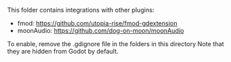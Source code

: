 This folder contains integrations with other plugins:

- fmod: https://github.com/utopia-rise/fmod-gdextension
- moonAudio: https://github.com/dog-on-moon/moonAudio

To enable, remove the .gdignore file in the folders in this directory
Note that they are hidden from Godot by default.
